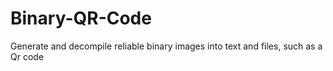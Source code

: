 # Binary-QR-Code
Generate and decompile reliable binary images into text and files, such as a Qr code
